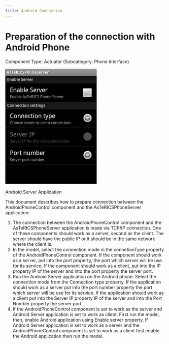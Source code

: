 ```yaml
---
title: Android Connection
---
```


# Preparation of the connection with Android Phone

Component Type: Actuator (Subcategory: Phone Interface)

![Android Server Application](./img/androidserverapp.jpg "Android Server Application")

Android Server Application

This document describes how to prepare connection between the AndroidPhoneControl component and the AsTeRICSPhoneServer application:

1.  The connection between the AndroidPhoneControl component and the AsTeRICSPhoneServer application is made via TCP/IP connection. One of these components should work as a server, second as the client. The server should have the public IP or it should be in the same network where the client is.
2.  In the model, select the connection mode in the connetionType property of the AndroidPhoneControl component. If the component should work as a server, put into the port property, the port which server will be use for its service. If the component should work as a client, put into the IP property IP of the server and into the port property the server port.
3.  Run the Android Server application on the Android phone. Select the connection mode from the Connection type property. If the application should work as a server put into the port number property the port which server will be use for its service. If the application should work as a client put into the Server IP property IP of the server and into the Port Number property the server port.
4.  If the AndroidPhoneControl component is set to work as the server and Android Server application is set to work as client. First run the model, then, enable Android application using Enable server property. If Android Server application is set to work as a server and the AndroidPhoneControl component is set to work as a client first enable the Android application then run the model.